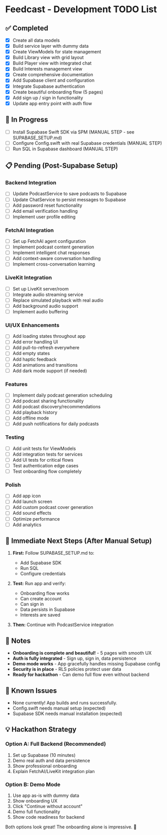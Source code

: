 # Feedcast - Development TODO List

## ✅ Completed

- [x] Create all data models
- [x] Build service layer with dummy data
- [x] Create ViewModels for state management
- [x] Build Library view with grid layout
- [x] Build Player view with integrated chat
- [x] Build Interests management view
- [x] Create comprehensive documentation
- [x] Add Supabase client and configuration
- [x] Integrate Supabase authentication
- [x] Create beautiful onboarding flow (5 pages)
- [x] Add sign up / sign in functionality
- [x] Update app entry point with auth flow

## 🚧 In Progress

- [ ] Install Supabase Swift SDK via SPM (MANUAL STEP - see SUPABASE_SETUP.md)
- [ ] Configure Config.swift with real Supabase credentials (MANUAL STEP)
- [ ] Run SQL in Supabase dashboard (MANUAL STEP)

## 📋 Pending (Post-Supabase Setup)

### Backend Integration
- [ ] Update PodcastService to save podcasts to Supabase
- [ ] Update ChatService to persist messages to Supabase
- [ ] Add password reset functionality
- [ ] Add email verification handling
- [ ] Implement user profile editing

### FetchAI Integration
- [ ] Set up FetchAI agent configuration
- [ ] Implement podcast content generation
- [ ] Implement intelligent chat responses
- [ ] Add context-aware conversation handling
- [ ] Implement cross-conversation learning

### LiveKit Integration
- [ ] Set up LiveKit server/room
- [ ] Integrate audio streaming service
- [ ] Replace simulated playback with real audio
- [ ] Add background audio support
- [ ] Implement audio buffering

### UI/UX Enhancements
- [ ] Add loading states throughout app
- [ ] Add error handling UI
- [ ] Add pull-to-refresh everywhere
- [ ] Add empty states
- [ ] Add haptic feedback
- [ ] Add animations and transitions
- [ ] Add dark mode support (if needed)

### Features
- [ ] Implement daily podcast generation scheduling
- [ ] Add podcast sharing functionality
- [ ] Add podcast discovery/recommendations
- [ ] Add playback history
- [ ] Add offline mode
- [ ] Add push notifications for daily podcasts

### Testing
- [ ] Add unit tests for ViewModels
- [ ] Add integration tests for services
- [ ] Add UI tests for critical flows
- [ ] Test authentication edge cases
- [ ] Test onboarding flow completely

### Polish
- [ ] Add app icon
- [ ] Add launch screen
- [ ] Add custom podcast cover generation
- [ ] Add sound effects
- [ ] Optimize performance
- [ ] Add analytics

## 🎯 Immediate Next Steps (After Manual Setup)

1. **First:** Follow SUPABASE_SETUP.md to:
   - Add Supabase SDK
   - Run SQL
   - Configure credentials

2. **Test:** Run app and verify:
   - Onboarding flow works
   - Can create account
   - Can sign in
   - Data persists in Supabase
   - Interests are saved

3. **Then:** Continue with PodcastService integration

## 📝 Notes

- **Onboarding is complete and beautiful!** - 5 pages with smooth UX
- **Auth is fully integrated** - Sign up, sign in, data persistence
- **Demo mode works** - App gracefully handles missing Supabase config
- **Security is in place** - RLS policies protect user data
- **Ready for hackathon** - Can demo full flow even without backend

## 🐛 Known Issues

- None currently! App builds and runs successfully.
- Config.swift needs manual setup (expected)
- Supabase SDK needs manual installation (expected)

## 💡 Hackathon Strategy

### Option A: Full Backend (Recommended)
1. Set up Supabase (10 minutes)
2. Demo real auth and data persistence
3. Show professional onboarding
4. Explain FetchAI/LiveKit integration plan

### Option B: Demo Mode
1. Use app as-is with dummy data
2. Show onboarding UX
3. Click "Continue without account"
4. Demo full functionality
5. Show code readiness for backend

Both options look great! The onboarding alone is impressive. 🎉

